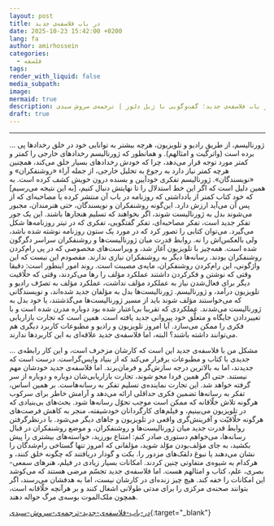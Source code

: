 ```yaml
---
layout: post
title: در باب فلاسفه‌ی جدید
date: 2025-10-23 15:42:00 +0200
lang: fa
author: amirhossein
categories:
  - فلسفه
tags:
render_with_liquid: false
media_subpath:
image:
mermaid: true
description: در باب فلاسفه‌ی جدید؛ گفت‌وگویی با ژیل دلوز | ترجمه‌ی سروش سیدی
draft: true
---
```





***


... ژورنالیسم، از طریق رادیو و تلویزیون، هرچه بیشتر به توانایی خود در خلق رخدادها پی برده است (واترگیت و امثالهم). و همانطور که ژورنالیسم  رخدادهای خارجی را کمتر و کمتر مورد توجه قرار می‌دهد، چرا که خودش رخدادهای بسیار خلق می‌کند، همچنین هرچه کمتر نیاز دارد به رجوع به تحلیل خارجی، از جمله آراء «روشنفکران» و «نویسندگان». ژورنالیسم تفکری خودآیین و بسنده درون خویش کشف کرده است. به همین دلیل است که اگر این خط استدلال را تا نهایتش دنبال کنیم، [به این نتیجه می‌رسیم] که خود کتاب کمتر از یادداشتی که روزنامه در باب آن منتشر کرده یا مصاحبه‌ای که از پس آن می‌آید ارزش دارد. این‌گونه روشنفکران و نویسندگان، حتی هنرمندان، مجبور می‌شوند بدل به ژورنالیست شوند، اگر بخواهند که تسلیم هنجارها باشند. این یک‌ جور تفکر جدید است، تفکر مصاحبه‌ای، تفکر گفتگویی، تفکری که در تیتر روزنامه‌ها شکل می‌گیرد. می‌توان کتابی را تصور کرد که در مورد یک ستون روزنامه نوشته شده باشد، ولی بالعکس‌اش را نه. روابط قدرت میان ژورنالیست‌ها و روشنفکران سراسر دگرگون شده است. همه‌چیز با تلویزیون آغاز شد، و ویراست‌های مخصوصی که در پی رام‌کردن روشنفکران بودند. رسانه‌ها دیگر به روشنفکران نیازی ندارند. مقصودم این نیست که این واژگونی، این رام‌کردن روشنفکران، مایه‌ی مصیبت است. روند امور اینطور است: دقیقا وقتی که نوشتن و فکرکردن داشتند عملکرد مؤلف را رها می‌کردند، وقتی که خلّاقیت دیگر برای فعال‌شدن نیاز به عملکرد مؤلف نداشت، عملکرد مؤلف به تصرّف رادیو و تلویزیون درآمد، و ژورنالیسم. ژورنالیست‌ها بدل به مؤلفان جدید شده‌اند، و نویسندگانی که می‌خواستند مؤلف شوند باید از مسیر ژورنالیست‌ها می‌گذشتند، یا خود بدل به ژورنالیست می‌شدند. عملکردی که  تقریبا بی‌اعتبار شده بود دوباره مدرن شده است و با تغییردادن جایگاه و متعلَّق خود پیروانی جدید یافته است. همین است که تجارت بازاریابی فکری را ممکن می‌سازد. آیا امروز تلویزیون و رادیو و مطبوعات کاربرد دیگری هم می‌توانند داشته باشند؟ البته، اما فلاسفه‌ی جدید علاقه‌ای به این کاربردها ندارند. 

... مشکل من با فلاسفه‌ی جدید این است که کارشان مزخرف است، و این کار رابطه‌ی جدیدی با کتاب و مطبوعات برقرار می‌کند که از بنیاد واپس‌گراست. درست است که جدیدند، اما به بالاترین درجه سازش‌گر و فرمان‌برند. اما فلاسفه‌ی جدید خودشان مهم نیستند. حتی اگر همین فردا محو شوند، تجارت بازاریابی‌شان دوباره و دوباره از سر گرفته خواهد شد. این تجارت نماینده‌ی تسلیم تفکر به رسانه‌هاست. بر همین اساس، تفکر به رسانه‌ها تضمین فکری حداقلی ارائه می‌دهد و آرامش خاطر برای سرکوب هرگونه تلاش خلّاقانه که ممکن است موجب تحوّل رسانه‌ها شود. بحث‌های بی‌بنیادی که در تلویزیون می‌بینیم، و فیلم‌های کارگردانان خودشیفته، منجر به کاهش فرصت‌های هرگونه خلّاقیّت و آفرینش‌گری واقعی در تلویزیون و جاهای دیگر می‌شود. با درنظرگرفتن روابط  قدرت جدید میان ژورنالیست‌ها و روشنفکران، و موضع روشنفکران در قبال رسانه‌ها، می‌خواهم دستوری صادر کنم: امتناع بورزید، خواسته‌های بیشتری را پیش بکشید، به جای مؤلف‌بودن موّلد شوید، مؤلفانی که امروز تنها گستاخی رام‌شدگان را نشان می‌دهند یا نبوغ دلقک‌های مزدور را. بکت و گودار دریافتند که چگونه خلق کنند، و هرکدام به شیوه‌ی متفاوتی چنین کردند. امکانات بسیار زیادی در فیلم، هنرهای سمعی-بصری، علم، کتاب و امثالهم هست. اما فلاسفه‌ی جدید تجسّم مرضی هستند که می‌کوشد این امکانات را خفه کند. هیچ چیز زنده‌ای در کارشان نیست، اما به هدفشان می‌رسند، اگر بتوانند صحنه‌ی مرکزی را برای مدتی طولانی اشغال کنند و بر هرآنچه خلّاقانه‌ است، همچون ملک‌الموت بوسه‌ی مرگ حواله دهند.




[در-باب-فلاسفه‌ی-جدید-ترجمه‌ی-سروش-سیدی](https://apparatuss.com/on-the-new-philosophers/){:target="_blank"}

